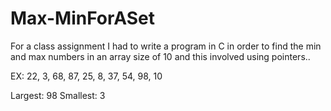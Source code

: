 # Max-MinForASet
For a class assignment I had to write a program in C in order to find the min and max numbers in an array size of 10 and this involved using pointers..

EX:
22, 3, 68, 87, 25, 8, 37, 54, 98, 10

Largest: 98
Smallest: 3
